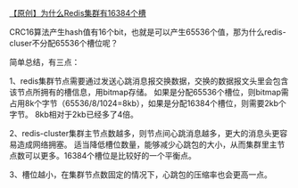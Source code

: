 [【原创】为什么Redis集群有16384个槽](https://www.cnblogs.com/rjzheng/p/11430592.html)

CRC16算法产生hash值有16个bit，也就是可以产生65536个值，那为什么redis-cluser不分配65536个槽位呢？

简单总结，有三点：

1、redis集群节点需要通过发送心跳消息报交换数据，交换的数据报文头里会包含该节点所拥有的槽信息，用bitmap存储。
如果是分配65536个槽位，则bitmap需占用8k个字节（65536/8/1024=8kb），如果是分配16384个槽位，则需要2kb个字节。
8kb相对于2kb已经多了4倍。

2、redis-cluster集群主节点数越多，则节点间心跳消息越多，更大的消息头更容易造成网络拥塞。
适当降低槽位数量，能够减少心跳包的大小，从而集群里主节点数可以更多。16384个槽位是比较好的一个平衡点。

3、槽位越小，在集群节点数固定的情况下，心跳包的压缩率也会更高一点。



